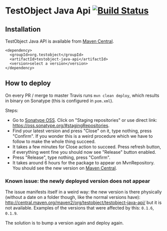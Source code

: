 # TestObject Java Api [![Build Status](https://travis-ci.org/saucelabs/testobject-java-api.svg?branch=master)](https://travis-ci.org/saucelabs/testobject-java-api)


## Installation

TestObject Java API is available from
[Maven Central](http://central.maven.org/maven2/org/testobject/testobject-java-api/).

    <dependency>
      <groupId>org.testobject</groupId>
      <artifactId>testobject-java-api</artifactId>
      <version>select a version</version>
    </dependency>

## How to deploy

On every PR / merge to master Travis runs `mvn clean deploy`, which results in
binary on Sonatype (this is configured in `pom.xml`).

Steps:

- Go to [Sonatype OSS](https://oss.sonatype.org). Click on "Staging repositories" 
or use direct link: https://oss.sonatype.org/#stagingRepositories.
- Find your latest version and press "Close" on it, type nothing, press 
"Confirm". If you wonder this is a weird procedure which we have to follow to
make the whole thing succeed. 
- It takes a few minutes for Close action to succeed. Press refresh button,
if everything went fine you should now see "Release" button enabled.
- Press "Release", type nothing, press "Confirm".
- It takes around 6 hours for the package to appear on MvnRepository. You should see 
the new version on [Maven Central](http://central.maven.org/maven2/org/testobject/testobject-java-api/).

### Known issue: the newly deployed version does not appear

The issue manifests itself in a weird way: the new version is there physically 
(without a date on a folder though, like the normal versions have):
http://central.maven.org/maven2/org/testobject/testobject-java-api/ but it is 
not available. Examples of the versions that were affected by this: `0.1.6`,
`0.1.9`.

The solution is to bump a version again and deploy again.
